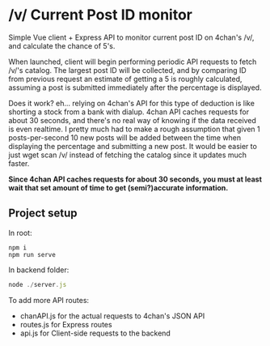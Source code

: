 # /v/ Current Post ID monitor

Simple Vue client + Express API to monitor current post ID on 4chan's /v/, and calculate the chance of 5's.

When launched, client will begin performing periodic API requests to fetch /v/'s catalog. 
The largest post ID will be collected, and by comparing ID from previous request an estimate of
getting a 5 is roughly calculated, assuming a post is submitted immediately after the percentage is displayed.

Does it work? eh... relying on 4chan's API for this type of deduction is like shorting a stock from a bank with dialup. 4chan API caches requests for about 30 seconds, and there's no real way of knowing if the data received is even realtime. I pretty much had to make a rough assumption that given 1 posts-per-second 10 new posts will be added between the time when displaying the percentage and submitting a new post. It would be easier to just wget scan /v/ instead of fetching the catalog since it updates much faster.  

**Since 4chan API caches requests for about 30 seconds, you must at least wait that set amount of time to get (semi?)accurate information.**

## Project setup
In root:
```Shell
npm i
npm run serve
```
In backend folder:
```Javascript
node ./server.js
```



To add more API routes:
- chanAPI.js for the actual requests to 4chan's JSON API
- routes.js for Express routes
- api.js for Client-side requests to the backend
